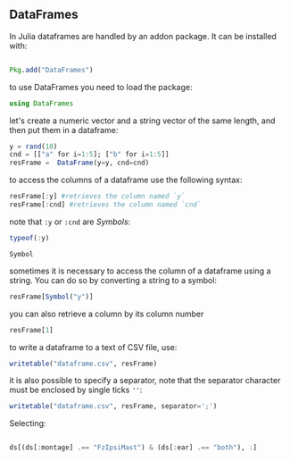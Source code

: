## DataFrames

In Julia dataframes are handled by an addon package. It can be installed with:

````julia

Pkg.add("DataFrames")
````




to use DataFrames you need to load the package:

````julia
using DataFrames
````





let's create a numeric vector and a string vector of the same length, and then put them in a dataframe:

````julia
y = rand(10)
cnd = [["a" for i=1:5]; ["b" for i=1:5]]
resFrame =  DataFrame(y=y, cnd=cnd)
````





to access the columns of a dataframe use the following syntax:

````julia
resFrame[:y] #retrieves the column named `y`
resFrame[:cnd] #retrieves the column named `cnd`
````





note that `:y` or `:cnd` are *Symbols*:

````julia
typeof(:y)
````


````
Symbol
````





sometimes it is necessary to access the column of a dataframe using a string. You can do so by converting a string to a symbol:

````julia
resFrame[Symbol("y")]
````





you can also retrieve a column by its column number

````julia
resFrame[1]
````





to write a dataframe to a text of CSV file, use:

````julia
writetable("dataframe.csv", resFrame)
````





it is also possible to specify a separator, note that the separator character must be enclosed by
single ticks `''`:

````julia
writetable("dataframe.csv", resFrame, separator=';')
````





Selecting:

````julia

ds[(ds[:montage] .== "FzIpsiMast") & (ds[:ear] .== "both"), :]
````

